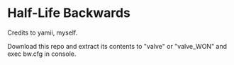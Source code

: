 # Half-Life Backwards

Credits to yamii, myself.

Download this repo and extract its contents to "valve" or "valve_WON" and exec bw.cfg in console.
